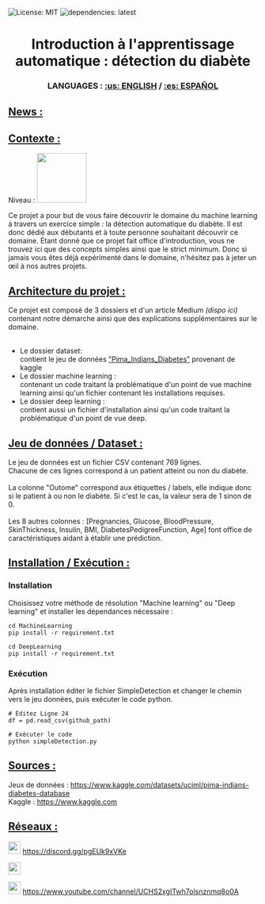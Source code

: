 

![License: MIT](https://img.shields.io/badge/Licence-MIT-green)
![dependencies: latest](https://img.shields.io/badge/dependencies-latest-brightgreen)

<!DOCTYPE html>

<html>
<h1 align="center"> Introduction à l'apprentissage automatique : détection du diabète </h1>
<h3 align="center"> LANGUAGES : <a href ="https://github.com/override-community/diabete-detection/blob/main/README.md"> :us: ENGLISH</a> / <a href ="https://github.com/override-community/diabete-detection/blob/main/README.es.md"> :es: ESPAÑOL</a> </h3>
<h2><u> News : </u></h2>
  
<h2><u> Contexte : </u></h2>
Niveau : <image src="Ressource/easy_lvl.png" width=100>

Ce projet a pour but de vous faire découvrir le domaine du machine learning à travers un exercice simple : la détection automatique du diabète.
Il est donc dédié aux débutants et à toute personne souhaitant découvrir ce domaine.
Étant donné que ce projet fait office d'introduction, vous ne trouvez ici que des concepts simples ainsi que le strict minimum.
Donc si jamais vous êtes déjà expérimenté dans le domaine, n'hésitez pas à jeter un œil à nos autres projets.


<h2><u>Architecture du projet :</h2></u>
Ce projet est composé de 3 dossiers et d'un article Medium <i>(dispo ici)</i> contenant notre démarche ainsi que des explications supplémentaires sur le domaine. <br><br>

<ul>
<li> Le dossier dataset: <br>
  contient le jeu de données <a href ="https://www.kaggle.com/datasets/uciml/pima-indians-diabetes-database">"Pima_Indians_Diabetes"</a> provenant de kaggle</li>

<li> Le dossier machine learning : <br>
  contenant un code traitant la problématique d'un point de vue machine learning ainsi qu'un fichier contenant les installations requises. </li>

<li> Le dossier deep learning : <br>
  contient aussi un fichier d'installation ainsi qu'un code traitant la problématique d'un point de vue deep. </li>

</ul>

<h2><u> Jeu de données / Dataset : </h2></u>
  Le jeu de données est un fichier CSV contenant 769 lignes.<br>
  Chacune de ces lignes correspond à un patient atteint ou non du diabète.<br><br>
  La colonne "Outome" correspond aux étiquettes / labels, elle indique donc si le patient à ou non le diabète.
  Si c'est le cas, la valeur sera de 1 sinon de 0.<br><br>
  Les 8 autres colonnes : [Pregnancies, Glucose, BloodPressure, SkinThickness, Insulin, BMI, DiabetesPedigreeFunction, Age] font office de caractéristiques aidant à établir une prédiction.


  
  
<h2><u> Installation / Exécution : </h2></u>
  <h3> Installation </h3>
    Choisissez votre méthode de résolution "Machine learning" ou "Deep learning" et installer les dépendances nécessaire : </br>

    cd MachineLearning 
    pip install -r requirement.txt 

    cd DeepLearning 
    pip install -r requirement.txt
   
  <h3> Exécution </h3>
    Après installation éditer le fichier SimpleDetection et changer le chemin vers le jeu données, puis exécuter le code python. <br>
    
    # Éditez Ligne 24
    df = pd.read_csv(github_path)

    # Exécuter le code
    python simpleDetection.py


<h2><u> Sources : </h2></u>
Jeux de données : <a href ="https://www.kaggle.com/datasets/uciml/pima-indians-diabetes-database"> https://www.kaggle.com/datasets/uciml/pima-indians-diabetes-database </a> <br>
Kaggle : <a href ="https://www.kaggle.com"> https://www.kaggle.com </a>
  
<h2><u> Réseaux : </h2></u>
<p> <image src="Ressource/discord_icon.png" width=25 height=25> <a href="https://discord.gg/pgEUk9xVKe"> https://discord.gg/pgEUk9xVKe </a> </p>
<p> <image src="Ressource/medium_icon.png" width=25 height=25> <a href ="" >  </a> </p>
<p> <image src="Ressource/youtube_icon.png" width=25 height=25> <a href ="https://www.youtube.com/channel/UCHS2xgITwh7olsnznmq8o0A"> https://www.youtube.com/channel/UCHS2xgITwh7olsnznmq8o0A </a> </p>
</html>
